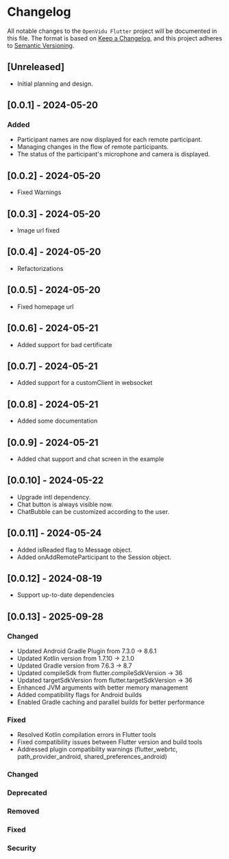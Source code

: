 # Changelog

All notable changes to the `OpenVidu Flutter` project will be documented in this file. The format is based on [Keep a Changelog](https://keepachangelog.com/en/1.0.0/), and this project adheres to [Semantic Versioning](https://semver.org/spec/v2.0.0.html).

## [Unreleased]

- Initial planning and design.

## [0.0.1] - 2024-05-20

### Added
- Participant names are now displayed for each remote participant.
- Managing changes in the flow of remote participants.
- The status of the participant's microphone and camera is displayed.

## [0.0.2] - 2024-05-20
- Fixed Warnings

## [0.0.3] - 2024-05-20
- Image url fixed

## [0.0.4] - 2024-05-20
- Refactorizations

## [0.0.5] - 2024-05-20
- Fixed homepage url

## [0.0.6] - 2024-05-21
- Added support for bad certificate

## [0.0.7] - 2024-05-21
- Added support for a customClient in websocket

## [0.0.8] - 2024-05-21
- Added some documentation

## [0.0.9] - 2024-05-21
- Added chat support and chat screen in the example

## [0.0.10] - 2024-05-22
- Upgrade intl dependency.
- Chat button is always visible now.
- ChatBubble can be customized according to the user.

## [0.0.11] - 2024-05-24
- Added isReaded flag to Message object.
- Added onAddRemoteParticipant to the Session object.

## [0.0.12] - 2024-08-19
- Support up-to-date dependencies

## [0.0.13] - 2025-09-28

### Changed
- Updated Android Gradle Plugin from 7.3.0 → 8.6.1
- Updated Kotlin version from 1.7.10 → 2.1.0
- Updated Gradle version from 7.6.3 → 8.7
- Updated compileSdk from flutter.compileSdkVersion → 36
- Updated targetSdkVersion from flutter.targetSdkVersion → 36
- Enhanced JVM arguments with better memory management
- Added compatibility flags for Android builds
- Enabled Gradle caching and parallel builds for better performance

### Fixed
- Resolved Kotlin compilation errors in Flutter tools
- Fixed compatibility issues between Flutter version and build tools
- Addressed plugin compatibility warnings (flutter_webrtc, path_provider_android, shared_preferences_android)


### Changed

### Deprecated

### Removed

### Fixed

### Security
